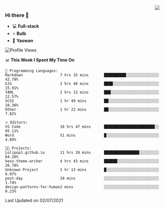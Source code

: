 <img  align="right" src="https://github-readme-stats.vercel.app/api?username=LolipopJ&show_icons=true&count_private=true&hide_title=true&include_all_commits=true&theme=vue">

### Hi there 👋

- :computer: **Full-stack**
- :star: **Bulb**
- :pill: **Yaowan**

<!--START_SECTION:waka-->
![Profile Views](http://img.shields.io/badge/Profile%20Views-2-blue)

📊 **This Week I Spent My Time On** 

```text
💬 Programming Languages: 
Markdown                 7 hrs 33 mins       ██████████░░░░░░░░░░░░░░░   42.78% 
EJS                      2 hrs 48 mins       ████░░░░░░░░░░░░░░░░░░░░░   15.91% 
YAML                     2 hrs 13 mins       ███░░░░░░░░░░░░░░░░░░░░░░   12.57% 
SCSS                     1 hr 49 mins        ██░░░░░░░░░░░░░░░░░░░░░░░   10.36% 
Other                    1 hr 22 mins        ██░░░░░░░░░░░░░░░░░░░░░░░   7.82%

🔥 Editors: 
VS Code                  16 hrs 47 mins      ███████████████████████░░   95.11% 
Word                     51 mins             █░░░░░░░░░░░░░░░░░░░░░░░░   4.89%

🐱‍💻 Projects: 
LolipopJ.github.io       11 hrs 20 mins      ████████████████░░░░░░░░░   64.26% 
hexo-theme-archer        4 hrs 43 mins       ██████░░░░░░░░░░░░░░░░░░░   26.78% 
Unknown Project          1 hr 13 mins        █░░░░░░░░░░░░░░░░░░░░░░░░   6.97% 
post-day                 18 mins             ░░░░░░░░░░░░░░░░░░░░░░░░░   1.74% 
design-patterns-for-human2 mins              ░░░░░░░░░░░░░░░░░░░░░░░░░   0.23%

```


 Last Updated on 02/07/2021
<!--END_SECTION:waka-->
